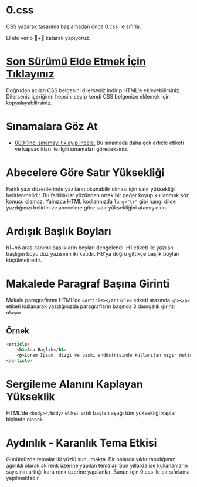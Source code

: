 # 0.css
CSS yazarak tasarıma başlamadan önce 0.css ile sıfırla.

El ele verip 🧠+💖 katarak yapıyoruz.

# [Son Sürümü Elde Etmek İçin Tıklayınız](https://data-deveb.github.io/0.css/0.css)
Doğrudan açılan CSS belgesini dilerseniz indirip HTML'e ekleyebilirsiniz. Dilerseniz içeriğinin hepsini seçip kendi CSS belgenize eklemek için kopyalayabilirsiniz.

# Sınamalara Göz At

- [0001'inci sınamayı tıklayıp incele.](https://data-deveb.github.io/0.css/sınama/0001) Bu sınamada daha çok article etiketi ve kapsadıkları ile ilgili sınamaları göreceksiniz.

# Abecelere Göre Satır Yüksekliği

Farklı yazı düzenlerinde yazıların okunabilir olması için satır yüksekliği belirlenmelidir. Bu farklılıklar yüzünden ortak bir değer koyup kullanmak söz konusu olamaz. Yalnızca HTML kodlarınızda ```lang="tr"``` gibi hangi dilde yazdığınızı belirtin ve abecelere göre satır yüksekliğini atamış olun.

# Ardışık Başlık Boyları

h1~h6 arası tanımlı başlıkların boyları dengelendi. H1 etiketi ile yazılan başlığın boyu düz yazısının iki katıdır. H6'ya doğru gittikçe başlık boyları küçülmektedir.

# Makalede Paragraf Başına Girinti

Makale paragraflarını HTML'de ```<article></article>``` etiketi arasında ```<p></p>``` etiketi kullanarak yazdığınızda paragrafların başında 3 damgalık girinti oluşur.

## Örnek
```html
<article>
    <h1>Ana Başlık</h1>
    <p>Lorem Ipsum, dizgi ve baskı endüstrisinde kullanılan mıgır metinlerdir. Lorem Ipsum, adı bilinmeyen bir matbaacının bir hurufat numune kitabı oluşturmak üzere bir yazı galerisini alarak karıştırdığı 1500'lerden beri endüstri standardı sahte metinler olarak kullanılmıştır. Beşyüz yıl boyunca varlığını sürdürmekle kalmamış, aynı zamanda pek değişmeden elektronik dizgiye de sıçramıştır. 1960'larda Lorem Ipsum pasajları da içeren Letraset yapraklarının yayınlanması ile ve yakın zamanda Aldus PageMaker gibi Lorem Ipsum sürümleri içeren masaüstü yayıncılık yazılımları ile popüler olmuştur.</p>
</article>
```

# Sergileme Alanını Kaplayan Yükseklik

HTML'de ```<body></body>``` etiketi artık baştan aşağı tüm yüksekliği kaplar biçimde olacak.

# Aydınlık - Karanlık Tema Etkisi

Günümüzde temalar iki yüzlü sunulmakta. Bir onlarca yıldır tanıdığımız ağırlıklı olarak ak renk üzerine yapılan temalar. Son yıllarda ise kullananların sayısının arttığı kara renk üzerine yapılanlar. Bunun için 0.css ile bir sıfırlama yapılmaktadır.